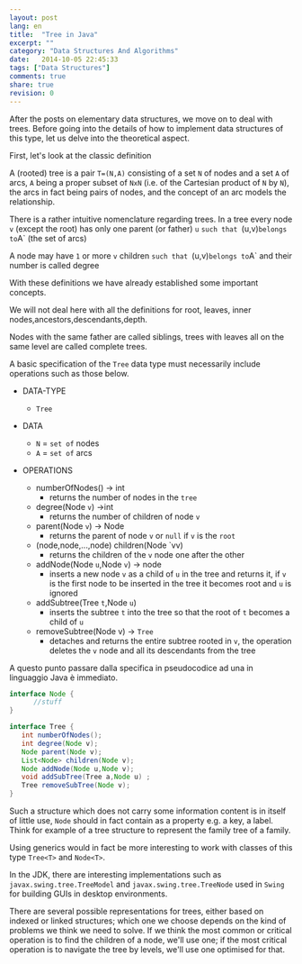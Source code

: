 ```yaml
---
layout: post
lang: en
title:  "Tree in Java"
excerpt: ""
category: "Data Structures And Algorithms"
date:   2014-10-05 22:45:33
tags: ["Data Structures"]
comments: true
share: true
revision: 0
---
```

After the posts on elementary data structures, we move on to deal with trees. Before going into the details of how to implement data structures of this type, let us delve into the theoretical aspect.

First, let's look at the classic definition

A (rooted) tree is a pair `T=(N,A)` consisting of a set `N` of nodes and a set `A` of arcs, `A` being a proper subset of `NxN` (i.e. of the Cartesian product of `N` by `N`), the arcs in fact being pairs of nodes, and the concept of an arc models the relationship.

There is a rather intuitive nomenclature regarding trees.
In a tree every node `v` (except the root) has only one parent (or father) `u` `such that `(u,v)` belongs to `A` (the set of arcs)

A node may have `1` or more `v` children `such that `(u,v)` belongs to `A` and their number is called degree

With these definitions we have already established some important concepts.

We will not deal here with all the definitions for root, leaves, inner nodes,ancestors,descendants,depth.

Nodes with the same father are called siblings, trees with leaves all on the same level are called complete trees.

A basic specification of the `Tree` data type must necessarily include operations such as those below.


* DATA-TYPE 
   * `Tree`
 
* DATA 
     * `N` = `set of` nodes  
     * `A` = `set of` arcs
* OPERATIONS
   * numberOfNodes() -> int 
      * returns the number of nodes in the `tree`
   * degree(Node `v`) ->int  
      * returns the number of children of node `v` 
   *  parent(Node `v`) -> Node
      * returns the parent of node `v` or `null` if `v` is the `root`
   * (node,node,...,node) children(Node `vv) 
        * returns the children of the `v` node one after the other
   * addNode(Node `u`,Node `v`) -> node
      * inserts a new node `v` as a child of `u` in the tree and returns it, if `v` is the first node to be inserted in the tree it becomes root and `u` is ignored
   * addSubtree(Tree `t`,Node `u`) 
      * inserts the subtree `t` into the tree so that the root of `t` becomes a child of `u`
   * removeSubtree(Node v) -> `Tree` 
      * detaches and returns the entire subtree rooted in `v`, the operation deletes the `v` node and all its descendants from the tree


A questo punto passare dalla specifica in pseudocodice ad una in linguaggio Java è immediato. 

```java
interface Node {
      //stuff
}

interface Tree {
   int numberOfNodes();
   int degree(Node v);
   Node parent(Node v);
   List<Node> children(Node v);
   Node addNode(Node u,Node v);
   void addSubTree(Tree a,Node u) ;
   Tree removeSubTree(Node v);
}
```

Such a structure which does not carry some information content is in itself of little use, `Node` should in fact contain as a property e.g. a key, a label. Think for example of a tree structure to represent the family tree of a family.

Using generics would in fact be more interesting to work with classes of this type
`Tree<T>` and `Node<T>`.

In the JDK, there are interesting implementations such as `javax.swing.tree.TreeModel` and `javax.swing.tree.TreeNode` used in `Swing` for building GUIs in desktop environments.

There are several possible representations for trees, either based on indexed or linked structures; which one we choose depends on the kind of problems we think we need to solve. If we think the most common or critical operation is to find the children of a node, we'll use one; if the most critical operation is to navigate the tree by levels, we'll use one optimised for that.